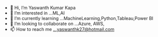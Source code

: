 - 👋 Hi, I’m Yaswanth Kumar Kapa
- 👀 I’m interested in ...ML,AI
- 🌱 I’m currently learning ...MachineLearning,Python,Tableau,Power BI
- 💞️ I’m looking to collaborate on ...Azure, AWS, 
- 📫 How to reach me ...yaswanthk27@hotmail.com



